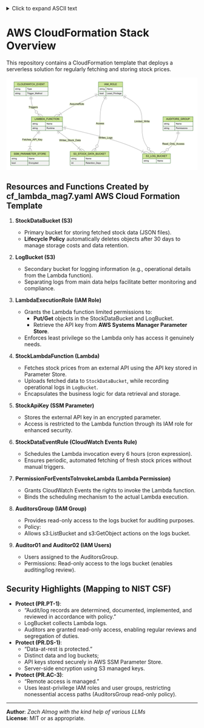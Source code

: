 
<details> <summary>Click to expand ASCII text</summary>
<pre>
▗▖  ▗▄▄▄▗▄▄▄▗▄▄▖     ▗▄▄▗▄▄▄▗▄▄▄▖     ▗▄▖        ▗▖▗▄▖▗▄▄▖ 
▐▌  ▐▌    █▐▌       ▐▌  ▐▌    █      ▐▌ ▐▌       ▐▐▌ ▐▐▌ ▐▌
▐▌  ▐▛▀▀▘ █ ▝▀▚▖    ▐▌▝▜▐▛▀▀▘ █      ▐▛▀▜▌       ▐▐▌ ▐▐▛▀▚▖
▐▙▄▄▐▙▄▄▖ █▗▄▄▞▘    ▝▚▄▞▐▙▄▄▖ █      ▐▌ ▐▌    ▗▄▄▞▝▚▄▞▐▙▄▞▘
                                                                                                                                                                                               
</pre>
</details>

# AWS CloudFormation Stack Overview

This repository contains a CloudFormation template that deploys a serverless solution for regularly fetching and storing stock prices. 

![The Stack](diagram.png)

## Resources and Functions Created by cf_lambda_mag7.yaml AWS Cloud Formation Template 

1. **StockDataBucket (S3)**  
   - Primary bucket for storing fetched stock data (JSON files).  
   - **Lifecycle Policy** automatically deletes objects after 30 days to manage storage costs and data retention.

2. **LogBucket (S3)**  
   - Secondary bucket for logging information (e.g., operational details from the Lambda function).  
   - Separating logs from main data helps facilitate better monitoring and compliance.

3. **LambdaExecutionRole (IAM Role)**  
   - Grants the Lambda function limited permissions to:
     - **Put/Get** objects in the StockDataBucket and LogBucket.  
     - Retrieve the API key from **AWS Systems Manager Parameter Store**.
   - Enforces least privilege so the Lambda only has access it genuinely needs.

4. **StockLambdaFunction (Lambda)**  
   - Fetches stock prices from an external API using the API key stored in Parameter Store.  
   - Uploads fetched data to `StockDataBucket`, while recording operational logs in `LogBucket`.
   - Encapsulates the business logic for data retrieval and storage.

5. **StockApiKey (SSM Parameter)**  
   - Stores the external API key in an encrypted parameter.  
   - Access is restricted to the Lambda function through its IAM role for enhanced security.

6. **StockDataEventRule (CloudWatch Events Rule)**  
   - Schedules the Lambda invocation every 6 hours (cron expression).  
   - Ensures periodic, automated fetching of fresh stock prices without manual triggers.

7. **PermissionForEventsToInvokeLambda (Lambda Permission)**  
   - Grants CloudWatch Events the rights to invoke the Lambda function.  
   - Binds the scheduling mechanism to the actual Lambda execution.

8. **AuditorsGroup (IAM Group)**  
   - Provides read-only access to the logs bucket for auditing purposes.
   - Policy:
   - Allows s3:ListBucket and s3:GetObject actions on the logs bucket.
9. **Auditor01 and Auditor02 (IAM Users)** 
   - Users assigned to the AuditorsGroup.
   - Permissions: Read-only access to the logs bucket (enables auditing/log review).




## Security Highlights (Mapping to NIST CSF)
- **Protect (PR.PT-1)**:  
  - “Audit/log records are determined, documented, implemented, and reviewed in accordance with policy.”
  - LogBucket collects Lambda logs.
  - Auditors are granted read-only access, enabling regular reviews and segregation of duties.
- **Protect (PR.DS-1)**:  
  - “Data-at-rest is protected.”
  - Distinct data and log buckets;
  - API keys stored securely in AWS SSM Parameter Store.
  - Server-side encryption using S3 managed keys.
- **Protect (PR.AC-3)**:  
  - “Remote access is managed.”
  - Uses least-privilege IAM roles and user groups, restricting nonessential access paths (AuditorsGroup read-only policy).
---


**Author**: *Zach Almog with the kind help of various LLMs*  
**License**: MIT or as appropriate.  
